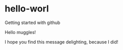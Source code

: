 hello-worl
==========

Getting started with github

Hello muggles!

I hope you find this message delighting, because I did!
